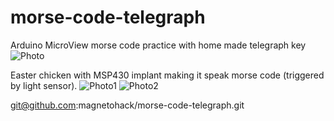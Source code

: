 # morse-code-telegraph
Arduino MicroView morse code practice with home made telegraph key 
![Photo](https://github.com/magnetohack/morse-code-telegraph/edit/main/images/easter_egg_telegraph.jpg)

Easter chicken with MSP430 implant making it speak morse code (triggered by light sensor). 
![Photo1](https://github.com/magnetohack/morse-code-telegraph/edit/main/images/morse-speaking-chicken.jpg)
![Photo2](https://github.com/magnetohack/morse-code-telegraph/edit/main/images/morse-implant.jpg)



git@github.com:magnetohack/morse-code-telegraph.git
